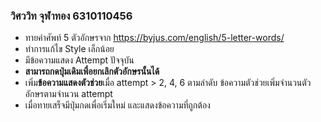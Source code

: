### วิศววิท จุฬาทอง 6310110456

- ทายคำศัพท์ 5 ตัวอักษรจาก https://byjus.com/english/5-letter-words/
- ทำการแก้ไข Style เล็กน้อย
- มีข้อความแสดง Attempt ปัจจุบัน
- **สามารถกดปุ่มเดิมเพื่อยกเลิกตัวอักษรนั้นได้**
- เพิ่ม**ข้อความแสดงตัวช่วย**เมื่อ attempt > 2, 4, 6 ตามลำดับ ข้อความตัวช่วยเพิ่มจำนวนตัวอักษรตามจำนวน attempt
- เมื่อทายเสร็จมีปุ่มกดเพื่อเริ่มใหม่ และแสดงข้อความที่ถูกต้อง